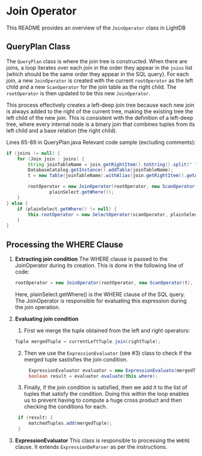 # Join Operator

This README provides an overview of the `JoinOperator` class in LightDB

## QueryPlan Class

The `QueryPlan` class is where the join tree is constructed. When there are joins, a loop iterates over each join in the order they appear in the `joins` list (which should be the same order they appear in the SQL query). For each join, a new `JoinOperator` is created with the current `rootOperator` as the left child and a new `ScanOperator` for the join table as the right child. The `rootOperator` is then updated to be this new `JoinOperator`.

This process effectively creates a left-deep join tree because each new join is always added to the right of the current tree, making the existing tree the left child of the new join. This is consistent with the definition of a left-deep tree, where every internal node is a binary join that combines tuples from its left child and a base relation (the right child).

Lines 65-89 in QueryPlan.java
Relevant code sample (excluding comments):

```java
if (joins != null) {
    for (Join join : joins) {
        String joinTableName = join.getRightItem().toString().split(" ")[0];
        DatabaseCatalog.getInstance().addTable(joinTableName);
        t = new Table(joinTableName).withAlias(join.getRightItem().getAlias());

        rootOperator = new JoinOperator(rootOperator, new ScanOperator(t),
                plainSelect.getWhere());
    }
} else {
    if (plainSelect.getWhere() != null) {
        this.rootOperator = new SelectOperator(scanOperator, plainSelect);
    }
}
```

## Processing the WHERE Clause

1. **Extracting join condition**
   The WHERE clause is passed to the JoinOperator during its creation. This is done in the following line of code:

   ```java
   rootOperator = new JoinOperator(rootOperator, new ScanOperator(t), plainSelect.getWhere());
   ```

   Here, plainSelect.getWhere() is the WHERE clause of the SQL query. The JoinOperator is responsible for evaluating this expression during the join operation.

2. **Evaluating join condition**
   1. First we merge the tuple obtained from the left and right operators:

   ```java
   Tuple mergedTuple = currentLeftTuple.join(rightTuple);
   ```

   2. Then we use the `ExpressionEvaluator` (see #3) class to check if the merged tuple sastisfies the join condition.
   
   ```java
        ExpressionEvaluator evaluator = new ExpressionEvaluato(mergedTuple);
        boolean result = evaluator.evaluate(this.where);
    ```

   3. Finally, if the join condition is satisfied, then we add it to the list of tuples that satisfy the condition. Doing this within the loop enables us to prevent having to compute a huge cross product and then checking the conditions for each.

   ```java
    if (result) {
        matchedTuples.add(mergedTuple);
    }
   ```

3. **ExpressionEvaluator**
   This class is responsible to processing the `WHERE` clause. It extends `ExpressionDeParser` as per the instructions.
